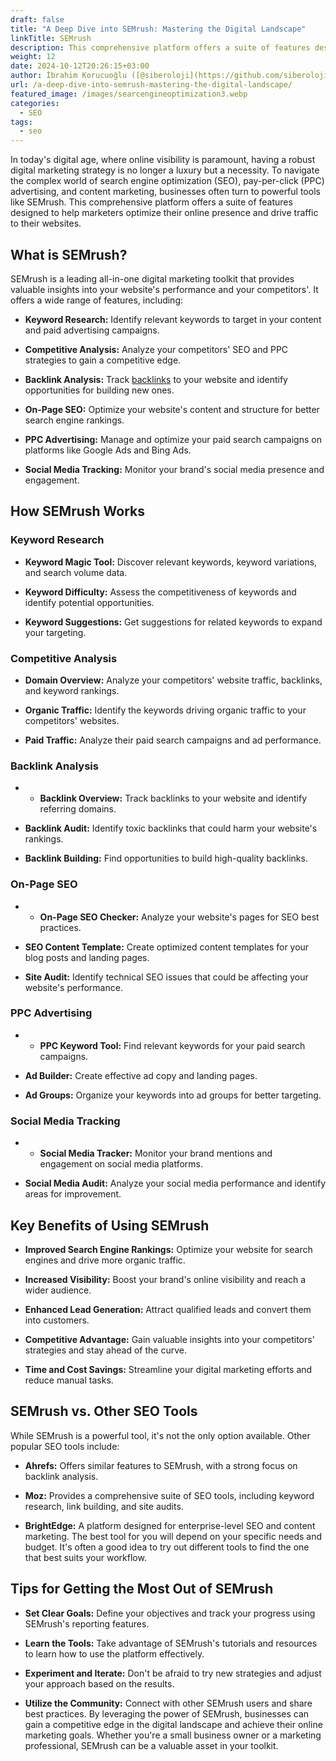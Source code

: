 ```yaml
---
draft: false
title: "A Deep Dive into SEMrush: Mastering the Digital Landscape"
linkTitle: SEMrush
description: This comprehensive platform offers a suite of features designed to help marketers optimize their online presence and drive traffic to their websites.
weight: 12
date: 2024-10-12T20:26:15+03:00
author: İbrahim Korucuoğlu ([@siberoloji](https://github.com/siberoloji))
url: /a-deep-dive-into-semrush-mastering-the-digital-landscape/
featured_image: /images/searcengineoptimization3.webp
categories:
  - SEO
tags:
  - seo
---
```

In today's digital age, where online visibility is paramount, having a robust digital marketing strategy is no longer a luxury but a necessity. To navigate the complex world of search engine optimization (SEO), pay-per-click (PPC) advertising, and content marketing, businesses often turn to powerful tools like SEMrush. This comprehensive platform offers a suite of features designed to help marketers optimize their online presence and drive traffic to their websites.

## What is SEMrush?

SEMrush is a leading all-in-one digital marketing toolkit that provides valuable insights into your website's performance and your competitors'. It offers a wide range of features, including:

* **Keyword Research:** Identify relevant keywords to target in your content and paid advertising campaigns.

* **Competitive Analysis:** Analyze your competitors' SEO and PPC strategies to gain a competitive edge.

* **Backlink Analysis:** Track [backlinks](/what-is-the-importance-of-backlinks/) to your website and identify opportunities for building new ones.

* **On-Page SEO:** Optimize your website's content and structure for better search engine rankings.

* **PPC Advertising:** Manage and optimize your paid search campaigns on platforms like Google Ads and Bing Ads.

* **Social Media Tracking:** Monitor your brand's social media presence and engagement.

## How SEMrush Works

### Keyword Research
  
* **Keyword Magic Tool:** Discover relevant keywords, keyword variations, and search volume data.

* **Keyword Difficulty:** Assess the competitiveness of keywords and identify potential opportunities.

* **Keyword Suggestions:** Get suggestions for related keywords to expand your targeting.

### Competitive Analysis
  
* **Domain Overview:** Analyze your competitors' website traffic, backlinks, and keyword rankings.

* **Organic Traffic:** Identify the keywords driving organic traffic to your competitors' websites.

* **Paid Traffic:** Analyze their paid search campaigns and ad performance.

### Backlink Analysis
  
* * **Backlink Overview:** Track backlinks to your website and identify referring domains.

* **Backlink Audit:** Identify toxic backlinks that could harm your website's rankings.

* **Backlink Building:** Find opportunities to build high-quality backlinks.

### On-Page SEO

* * **On-Page SEO Checker:** Analyze your website's pages for SEO best practices.

* **SEO Content Template:** Create optimized content templates for your blog posts and landing pages.

* **Site Audit:** Identify technical SEO issues that could be affecting your website's performance.

### PPC Advertising

* * **PPC Keyword Tool:** Find relevant keywords for your paid search campaigns.

* **Ad Builder:** Create effective ad copy and landing pages.

* **Ad Groups:** Organize your keywords into ad groups for better targeting.

### Social Media Tracking
  
* * **Social Media Tracker:** Monitor your brand mentions and engagement on social media platforms.

* **Social Media Audit:** Analyze your social media performance and identify areas for improvement.

## Key Benefits of Using SEMrush

* **Improved Search Engine Rankings:** Optimize your website for search engines and drive more organic traffic.

* **Increased Visibility:** Boost your brand's online visibility and reach a wider audience.

* **Enhanced Lead Generation:** Attract qualified leads and convert them into customers.

* **Competitive Advantage:** Gain valuable insights into your competitors' strategies and stay ahead of the curve.

* **Time and Cost Savings:** Streamline your digital marketing efforts and reduce manual tasks.

## SEMrush vs. Other SEO Tools

While SEMrush is a powerful tool, it's not the only option available. Other popular SEO tools include:

* **Ahrefs:** Offers similar features to SEMrush, with a strong focus on backlink analysis.

* **Moz:** Provides a comprehensive suite of SEO tools, including keyword research, link building, and site audits.

* **BrightEdge:** A platform designed for enterprise-level SEO and content marketing.
The best tool for you will depend on your specific needs and budget. It's often a good idea to try out different tools to find the one that best suits your workflow.

## Tips for Getting the Most Out of SEMrush

* **Set Clear Goals:** Define your objectives and track your progress using SEMrush's reporting features.

* **Learn the Tools:** Take advantage of SEMrush's tutorials and resources to learn how to use the platform effectively.

* **Experiment and Iterate:** Don't be afraid to try new strategies and adjust your approach based on the results.

* **Utilize the Community:** Connect with other SEMrush users and share best practices.
By leveraging the power of SEMrush, businesses can gain a competitive edge in the digital landscape and achieve their online marketing goals. Whether you're a small business owner or a marketing professional, SEMrush can be a valuable asset in your toolkit.
